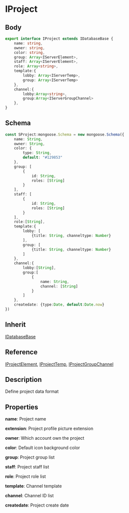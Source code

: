 # IProject

## Body

```typescript
export interface IProject extends IDatabaseBase {
    name: string,
    owner: string,
    color: string,
    group: Array<IServerElement>,
    staff: Array<IServerElement>,
    role: Array<string>,
    template:{
        lobby: Array<IServerTemp>,
        group: Array<IServerTemp>
    },
    channel:{
        lobby:Array<string>,
        group:Array<IServerGroupChannel>
    },
}
```

## Schema

```typescript
const SProject:mongoose.Schema = new mongoose.Schema({
    name: String,
    owner: String,
    color: {
        type: String,
        default: "#129853"
    },
    group: [
        {
            id: String,
            roles: [String]
        }
    ],
    staff: [
        {
            id: String,
            roles: [String]
        }
    ],
    role:[String],
    template:{
        lobby: [
            {title: String, channeltype: Number}
        ],
        group: [
            {title: String, channeltype: Number}
        ]
    },
    channel:{
        lobby:[String],
        group:[
            {
                name: String,
                channel: [String]
            }
        ]
    },
    createdate: {type:Date, default:Date.now}
})
```

## Inherit

[IDatabaseBase](./../base/IDatabaseBase.md)

## Reference

[IProjectElement](./IProjectElement.md), 
[IProjectTemp](./IProjectTemp.md), 
[IProjectGroupChannel](./IProjectGroupChannel.md)

## Description

Define project data format

## Properties

**name**: Project name

**extension**: Project profile picture extension

**owner**: Which account own the project

**color**: Default icon background color

**group**: Project group list

**staff**: Project staff list

**role**: Project role list

**template**: Channel template

**channel**: Channel ID list

**createdate**: Project create date